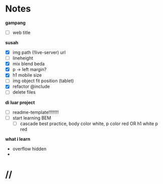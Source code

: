 # Notes

**gampang**
- [ ] web title

**susah**
- [x] img path (!live-server) url
- [ ] lineheight
- [x] mix blend beda
- [x] p -> left margin?
- [x] h1 mobile size
- [ ] img object fit position (tablet)
- [x] refactor @include
- [ ] delete files

**di luar project**
- [ ] readme-template!!!!!!!!
- [ ] start learning BEM
	- [ ] cascade best practice, body color white, p color red OR h1 white p red

**what i learn**
- overflow hidden
- 

# //